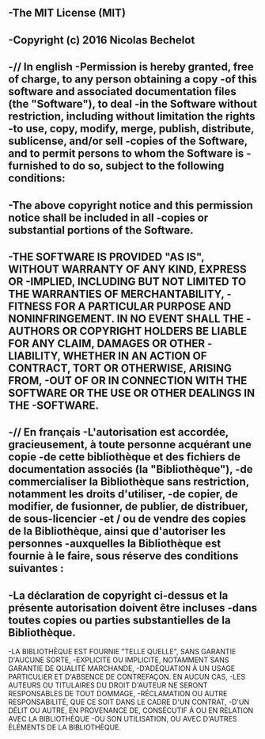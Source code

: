 -The MIT License (MIT) 
 -
 -Copyright (c) 2016 Nicolas Bechelot
 -
 -// In english
 -Permission is hereby granted, free of charge, to any person obtaining a copy
 -of this software and associated documentation files (the "Software"), to deal
 -in the Software without restriction, including without limitation the rights
 -to use, copy, modify, merge, publish, distribute, sublicense, and/or sell
 -copies of the Software, and to permit persons to whom the Software is
 -furnished to do so, subject to the following conditions:
 -
 -The above copyright notice and this permission notice shall be included in all
 -copies or substantial portions of the Software.
 -
 -THE SOFTWARE IS PROVIDED "AS IS", WITHOUT WARRANTY OF ANY KIND, EXPRESS OR
 -IMPLIED, INCLUDING BUT NOT LIMITED TO THE WARRANTIES OF MERCHANTABILITY,
 -FITNESS FOR A PARTICULAR PURPOSE AND NONINFRINGEMENT. IN NO EVENT SHALL THE
 -AUTHORS OR COPYRIGHT HOLDERS BE LIABLE FOR ANY CLAIM, DAMAGES OR OTHER
 -LIABILITY, WHETHER IN AN ACTION OF CONTRACT, TORT OR OTHERWISE, ARISING FROM,
 -OUT OF OR IN CONNECTION WITH THE SOFTWARE OR THE USE OR OTHER DEALINGS IN THE
 -SOFTWARE.
 -
 -// En français
 -L'autorisation est accordée, gracieusement, à toute personne acquérant une copie
 -de cette bibliothèque et des fichiers de documentation associés (la "Bibliothèque"),
 -de commercialiser la Bibliothèque sans restriction, notamment les droits d'utiliser,
 -de copier, de modifier, de fusionner, de publier, de distribuer, de sous-licencier
 -et / ou de vendre des copies de la Bibliothèque, ainsi que d'autoriser les personnes
 -auxquelles la Bibliothèque est fournie à le faire, sous réserve des conditions suivantes :
 -
 -La déclaration de copyright ci-dessus et la présente autorisation doivent être incluses
 -dans toutes copies ou parties substantielles de la Bibliothèque.
 -
 -LA BIBLIOTHÈQUE EST FOURNIE "TELLE QUELLE", SANS GARANTIE D'AUCUNE SORTE,
 -EXPLICITE OU IMPLICITE, NOTAMMENT SANS GARANTIE DE QUALITÉ MARCHANDE,
 -D’ADÉQUATION À UN USAGE PARTICULIER ET D'ABSENCE DE CONTREFAÇON. EN AUCUN CAS,
 -LES AUTEURS OU TITULAIRES DU DROIT D'AUTEUR NE SERONT RESPONSABLES DE TOUT DOMMAGE,
 -RÉCLAMATION OU AUTRE RESPONSABILITÉ, QUE CE SOIT DANS LE CADRE D'UN CONTRAT,
 -D'UN DÉLIT OU AUTRE, EN PROVENANCE DE, CONSÉCUTIF À OU EN RELATION AVEC LA BIBLIOTHÈQUE
 -OU SON UTILISATION, OU AVEC D'AUTRES ÉLÉMENTS DE LA BIBLIOTHÈQUE.